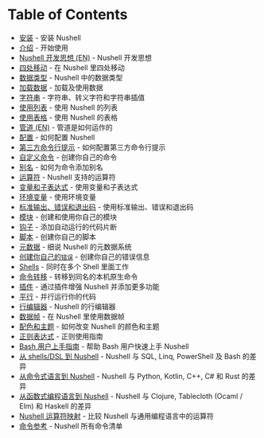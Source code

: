 # Table of Contents

- [安装](installation.md) - 安装 Nushell
- [介绍](README.md) - 开始使用
- [Nushell 开发思想 (EN)](/book/thinking_in_nu.md) - Nushell 开发思想
- [四处移动](moving_around.md) - 在 Nushell 里四处移动
- [数据类型](types_of_data.md) - Nushell 中的数据类型
- [加载数据](loading_data.md) - 加载及使用数据
- [字符串](working_with_strings.md) - 字符串、转义字符和字符串插值
- [使用列表](working_with_lists.md) - 使用 Nushell 的列表
- [使用表格](working_with_tables.md) - 使用 Nushell 的表格
- [管道 (EN)](/book/pipelines.md) - 管道是如何运作的
- [配置](configuration.md) - 如何配置 Nushell
- [第三方命令行提示](3rdpartyprompts.md) - 如何配置第三方命令行提示
- [自定义命令](custom_commands.md) - 创建你自己的命令
- [别名](aliases.md) - 如何为命令添加别名
- [运算符](operators.md) - Nushell 支持的运算符
- [变量和子表达式](variables_and_subexpressions.md) - 使用变量和子表达式
- [环境变量](environment.md) - 使用环境变量
- [标准输出、错误和退出码](stdout_stderr_exit_codes.md) - 使用标准输出、错误和退出码
- [模块](modules.md) - 创建和使用你自己的模块
- [钩子](hooks.md) - 添加自动运行的代码片断
- [脚本](scripts.md) - 创建你自己的脚本
- [元数据](metadata.md) - 细说 Nushell 的元数据系统
- [创建你自己的`错误`](creating_errors.md) - 创建你自己的错误信息
- [Shells](shells_in_shells.md) - 同时在多个 Shell 里面工作
- [命令转移](escaping.md) - 转移到同名的本机原生命令
- [插件](plugins.md) - 通过插件增强 Nushell 并添加更多功能
- [平行](parallelism.md) - 并行运行你的代码
- [行编辑器](line_editor.md) - Nushell 的行编辑器
- [数据帧](dataframes.md) - 在 Nushell 里使用数据帧
- [配色和主题](coloring_and_theming.md) - 如何改变 Nushell 的颜色和主题
- [正则表达式](regular_expressions.md) - 正则使用指南
- [Bash 用户上手指南](coming_from_bash.md) - 帮助 Bash 用户快速上手 Nushell
- [从 shells/DSL 到 Nushell](nushell_map.md) - Nushell 与 SQL, Linq, PowerShell 及 Bash 的差异
- [从命令式语言到 Nushell](nushell_map_imperative.md) - Nushell 与 Python, Kotlin, C++, C# 和 Rust 的差异
- [从函数式编程语言到 Nushell](nushell_map_functional.md) - Nushell 与 Clojure, Tablecloth (Ocaml / Elm) 和 Haskell 的差异
- [Nushell 运算符映射](nushell_operator_map.md) - 比较 Nushell 与通用编程语言中的运算符
- [命令参考](command_reference.md) - Nushell 所有命令清单
